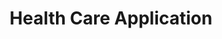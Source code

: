 ---
title: Health Care Application
date_added: 2016-06-30 00:00:00 -0500
status: new
category: Apply
description: Making it easy to apply for VA health care online
tiles:
  - name: Daily Submissions
    layout: basic
    datapoint: 750
    context: on average

  - name: Fully automated
    layout: basic
    datapoint: 50%
    context: of submissions

  - name: Automated processing
    layout: compare
    datapoint: 50%
    before: 4%
    context: of applications can now be processed automatically

  - name: Mobile availability
    layout: icon
    icon: smartphone.svg
    text: Veterans can now complete their application entirely from a smartphone

  - name: User experience
    layout: image-compare
    before: no-acrobat-error.jpg
    after: healthcare.jpg

  - name: Veteran testimonial
    layout: quote
    text: The other website takes you around the corner, over the meadow, and...in a back door blocked with spikes and IEDs

  - name: Site Traffic
    layout: chart
    data: hca_sessions
    context: Total user sessions per day
    cols:
      - id: sessions
        label: Number of Sessions

  - name: Mobile Usage
    layout: chart
    data: hca_mobile
    context: Percentage of sessions by device type
    yLabel: Percentage
    yMax: 100
    cols:
      - id: mobile
        label: Mobile
        color: rgb(17,46,81)
      - id: desktop
        label: Desktop
        color: rgb(175,175,175)

  - name: New and Returning Veterans
    layout: chart
    data: hca_new
    context: Number of users
    cols:
      - id: new
        label: New
        color: rgb(17,46,81)
      - id: returning
        label: Returning
        color: rgb(175,175,175)
---
